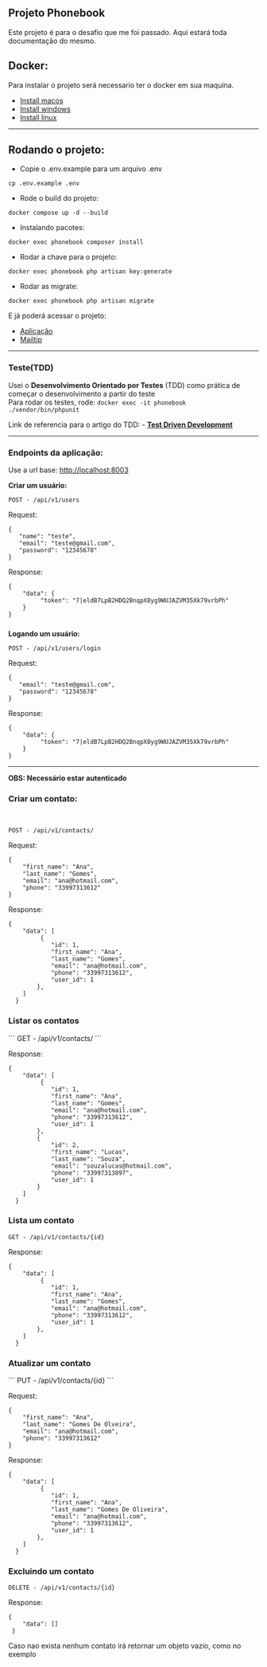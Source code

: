 ## Projeto Phonebook

Este projeto é para o desafio que me foi passado. Aqui estará toda documentação do mesmo.


## Docker:

Para instalar o projeto será necessario ter o docker em sua maquina.

- <a target="_blank" href="https://docs.docker.com/desktop/install/mac-install/"> Install macos </a> <br>
- <a target="_blank" href="https://docs.docker.com/desktop/install/windows-install/"> Install windows </a> <br>
- <a target="_blank" href="https://docs.docker.com/desktop/install/linux-install/"> Install linux </a> <br>

---
## Rodando o projeto:

- Copie o .env.example para um arquivo .env 
```
cp .env.example .env
```

- Rode o build do projeto:

```
docker compose up -d --build 
 ```

- Instalando pacotes: 
``` 
docker exec phonebook composer install 
``` 

- Rodar a chave para o projeto: 
```
docker exec phonebook php artisan key:generate 
```

- Rodar as migrate: 
```
docker exec phonebook php artisan migrate 
```

E já poderá acessar o projeto:
 
- <a href="http://localhost:8003"> Aplicação </a> <br>
- <a href="http://localhost:8025"> Mailtip </a> <br>

--- 
### Teste(TDD)

Usei o <b> Desenvolvimento Orientado por Testes</b> (TDD)  como prática de começar o desenvolvimento a partir do teste <br>
Para rodar os testes, rode: ``` docker exec -it phonebook ./vendor/bin/phpunit ```

Link de referencia para o artigo do TDD: - **[Test Driven Development](https://www.ibm.com/garage/method/practices/code/practice_test_driven_development/)**

---

### Endpoints da aplicação:

<p> Use a url base: <a href="http://localhost:8003">http://localhost:8003 </a> </p>


<b>Criar um usuário: </b>

```
POST - /api/v1/users
```

Request:
``` 
{
   "name": "teste",
   "email": "teste@gmail.com",
   "password": "12345678"
}
```
Response:
```
{
    "data": {
         "token": "7|eldB7LpB2HDQ2BnqpX8yg9WUJAZVM35Xk79vrbPh"
    }	
}
```

###
<b>Logando um usuário: </b>

```
POST - /api/v1/users/login
```

Request:
``` 
{
   "email": "teste@gmail.com",
   "password": "12345678"
}
``` 
Response:
```
{
    "data": {
         "token": "7|eldB7LpB2HDQ2BnqpX8yg9WUJAZVM35Xk79vrbPh"
    }	
}
```
---
<b> OBS: Necessário estar autenticado </b>
<h3>Criar um contato: </h3> <br>

```
POST - /api/v1/contacts/
```

Request:
``` 
{
    "first_name": "Ana",
    "last_name": "Gomes",
    "email": "ana@hotmail.com",
    "phone": "33997313612"
}
```

Response:
```
{
    "data": [
         {
            "id": 1,
            "first_name": "Ana",
            "last_name": "Gomes",
            "email": "ana@hotmail.com",
            "phone": "33997313612",
            "user_id": 1
        },
    ]
  }
```

<h3>Listar os contatos</h3>
```
GET - /api/v1/contacts/
```

Response:
``` 
{
    "data": [
         {
            "id": 1,
            "first_name": "Ana",
            "last_name": "Gomes",
            "email": "ana@hotmail.com",
            "phone": "33997313612",
            "user_id": 1
        },
        {
            "id": 2,
            "first_name": "Lucas",
            "last_name": "Souza",
            "email": "souzalucas@hotmail.com",
            "phone": "33997313897",
            "user_id": 1
        }
    ]
  }
```

<h3> Lista um contato </h3>

```
GET - /api/v1/contacts/{id}
```

Response:
``` 
{
    "data": [
         {
            "id": 1,
            "first_name": "Ana",
            "last_name": "Gomes",
            "email": "ana@hotmail.com",
            "phone": "33997313612",
            "user_id": 1
        },
    ]
  }
```

<h3>Atualizar um contato</h3>
```
PUT - /api/v1/contacts/{id}
```

Request:
``` 
{
    "first_name": "Ana",
    "last_name": "Gomes De Olveira",
    "email": "ana@hotmail.com",
    "phone": "33997313612"
}
```

Response:
```
{
    "data": [
         {
            "id": 1,
            "first_name": "Ana",
            "last_name": "Gomes De Oliveira",
            "email": "ana@hotmail.com",
            "phone": "33997313612",
            "user_id": 1
        },
    ]
  }
```

<h3>Excluindo um contato </h3>

```
DELETE - /api/v1/contacts/{id}
```

Response:
``` 
{
    "data": []
 }
```
<span>Caso nao exista nenhum contato irá retornar um objeto vazio, como no exemplo</span>
